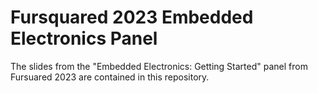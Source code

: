 # Fursquared 2023 Embedded Electronics Panel

The slides from the "Embedded Electronics: Getting Started" panel from Fursuared
2023 are contained in this repository.